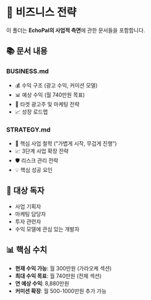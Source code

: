 # 💼 비즈니스 전략

이 폴더는 **EchoPal의 사업적 측면**에 관한 문서들을 포함합니다.

## 📚 문서 내용

### **BUSINESS.md**
- 💰 수익 구조 (광고 수익, 커미션 모델)
- 📊 예상 수익 (월 740만원 목표)
- 🎯 타겟 광고주 및 마케팅 전략
- 📈 성장 로드맵

### **STRATEGY.md**
- 🎯 핵심 사업 철학 ("가볍게 시작, 무겁게 진행")
- 📈 3단계 사업 확장 전략
- 🛡️ 리스크 관리 전략
- 💡 핵심 성공 요인

## 🎯 대상 독자

- 사업 기획자
- 마케팅 담당자
- 투자 관련자
- 수익 모델에 관심 있는 개발자

## 📊 핵심 수치

- **현재 수익 가능**: 월 300만원 (가라오케 섹션)
- **최대 수익 목표**: 월 740만원 (전체 섹션)
- **연 예상 수익**: 8,880만원
- **커미션 확장**: 월 500-1000만원 추가 가능